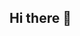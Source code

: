 ## Hi there 👋

<!--
**MartinWhiteMechE/MartinWhiteMechE** is a ✨ _special_ ✨ repository because its `README.md` (this file) appears on your GitHub profile.

Here are some ideas to get you started:

- 🔭 I’m currently working on ...
- 🌱 I’m currently learning ...
- 📫 How to reach me: mwhite6101@gmail.com
- 😄 Pronouns: he/him
- ⚡ Fun fact: ...
-->
